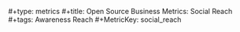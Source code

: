 #+type: metrics
#+title: Open Source Business Metrics: Social Reach
#+tags: Awareness Reach
#+MetricKey: social_reach
